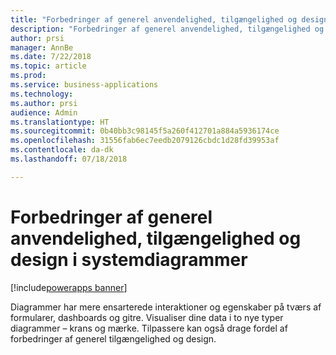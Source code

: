 ```yaml
---
title: "Forbedringer af generel anvendelighed, tilgængelighed og design i systemdiagrammer"
description: "Forbedringer af generel anvendelighed, tilgængelighed og design i systemdiagrammer"
author: prsi
manager: AnnBe
ms.date: 7/22/2018
ms.topic: article
ms.prod: 
ms.service: business-applications
ms.technology: 
ms.author: prsi
audience: Admin
ms.translationtype: HT
ms.sourcegitcommit: 0b40bb3c98145f5a260f412701a884a5936174ce
ms.openlocfilehash: 31556fab6ec7eedb2079126cbdc1d28fd39953af
ms.contentlocale: da-dk
ms.lasthandoff: 07/18/2018

---
```

# <a name="general-usability-accessibility-and-styling-improvements-in-system-charts"></a>Forbedringer af generel anvendelighed, tilgængelighed og design i systemdiagrammer

[!include[powerapps banner](../includes/powerapps.md)]




Diagrammer har mere ensarterede interaktioner og egenskaber på tværs af formularer, dashboards og gitre. Visualiser dine data i to nye typer diagrammer – krans og mærke. Tilpassere kan også drage fordel af forbedringer af generel tilgængelighed og design.

